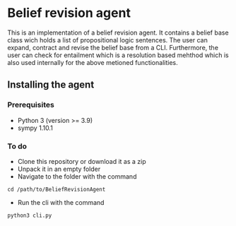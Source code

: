 # Belief revision agent
This is an implementation of a belief revision agent. It contains a belief base class wich holds a list of propositional logic sentences. The user can expand, contract and revise the belief base from a CLI. Furthermore, the user can check for entailment which is a resolution based mehthod which is also used internally for the above metioned functionalities. 

## Installing the agent
### Prerequisites
* Python 3 (version >= 3.9)
* sympy 1.10.1
### To do
* Clone this repository or download it as a zip
* Unpack it in an empty folder
* Navigate to the folder with the command 
```
cd /path/to/BeliefRevisionAgent
```
* Run the cli with the command 
```
python3 cli.py
```